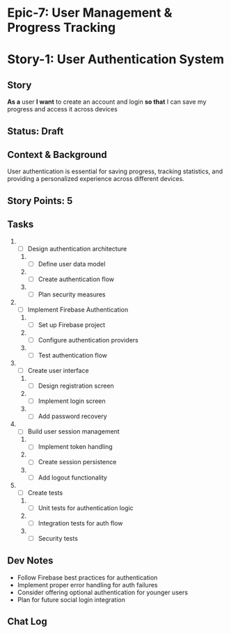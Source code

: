 # Epic-7: User Management & Progress Tracking
# Story-1: User Authentication System

## Story
**As a** user
**I want** to create an account and login
**so that** I can save my progress and access it across devices

## Status: Draft

## Context & Background
User authentication is essential for saving progress, tracking statistics, and providing a personalized experience across different devices.

## Story Points: 5

## Tasks
1. - [ ] Design authentication architecture
   1. - [ ] Define user data model
   2. - [ ] Create authentication flow
   3. - [ ] Plan security measures
2. - [ ] Implement Firebase Authentication
   1. - [ ] Set up Firebase project
   2. - [ ] Configure authentication providers
   3. - [ ] Test authentication flow
3. - [ ] Create user interface
   1. - [ ] Design registration screen
   2. - [ ] Implement login screen
   3. - [ ] Add password recovery
4. - [ ] Build user session management
   1. - [ ] Implement token handling
   2. - [ ] Create session persistence
   3. - [ ] Add logout functionality
5. - [ ] Create tests
   1. - [ ] Unit tests for authentication logic
   2. - [ ] Integration tests for auth flow
   3. - [ ] Security tests

## Dev Notes
- Follow Firebase best practices for authentication
- Implement proper error handling for auth failures
- Consider offering optional authentication for younger users
- Plan for future social login integration

## Chat Log
